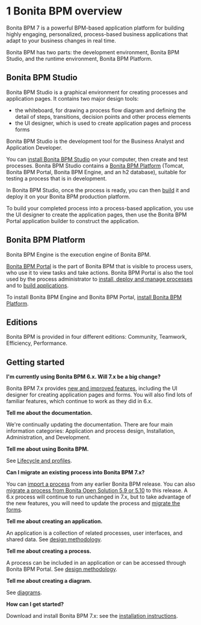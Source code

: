 # 1 Bonita BPM overview

Bonita BPM 7 is a powerful BPM-based application platform for building highly engaging, personalized, process-based business applications that adapt to your business changes in real time. 

Bonita BPM has two parts: the development environment, Bonita BPM Studio, and the runtime environment, Bonita BPM Platform.

## Bonita BPM Studio

Bonita BPM Studio is a graphical environment for creating processes and application pages. It contains
two major design tools: 

* the whiteboard, for drawing a process flow diagram and
defining the detail of steps, transitions, decision points and other process
elements
* the UI designer, which is used to create application pages and process forms

Bonita BPM Studio is the development tool for the Business Analyst and Application Developer.

You can [install Bonita BPM Studio](/bonita-bpm-installation-overview.md) on your computer, then create and test
processes. Bonita BPM Studio contains a [Bonita BPM Platform](#bonitaplatform) (Tomcat, Bonita BPM Portal, Bonita BPM Engine, and an h2 database), suitable for testing a process that is in development.

In Bonita BPM Studio, once the process is ready, you can then [build](/build-a-process-for-deployment.md) it and deploy it on your Bonita BPM production platform.

To build your completed process into a process-based application, you use the UI designer to create the application pages, then use the Bonita BPM Portal application builder to construct the application.

## Bonita BPM Platform

Bonita BPM Engine is the execution engine of Bonita BPM.

[Bonita BPM Portal](/bonita-bpm-portal-interface-overview.md) is the part of Bonita BPM that is visible to process users,
who use it to view tasks and take actions. Bonita BPM Portal is also the tool used by the process administrator
to [install, deploy and manage processes](/processes.md) and to [build applications](/applications.md).

To install Bonita BPM Engine and Bonita BPM Portal, [install Bonita BPM Platform](/bonita-bpm-installation-overview.md).

## Editions

Bonita BPM is provided in four different editions: Community, Teamwork, Efficiency, Performance.

## Getting started

**I'm currently using Bonita BPM 6.x. Will 7.x be a big change?**

Bonita BPM 7.x provides [new and improved features](/new-features.md), including the UI designer for creating application pages and forms. 
You will also find lots of familiar features, which continue to work as they did in 6.x.

**Tell me about the documentation.**

We're continually updating the documentation. 
There are four main information categories: Application and process design, 
Installation, Administration, 
and Development. 

**Tell me about using Bonita BPM.** 

See [Lifecycle and
profiles](/lifecycle-and-profiles.md).

**Can I migrate an existing process into Bonita BPM 7.x?**

You can [import a process](/import-and-export-a-process.md) from any earlier Bonita BPM release. 
You can also [migrate a process from Bonita Open Solution 5.9 or 5.10](/migrate-a-process-from-bonita-open-solution-5x.md) to this release. 
A 6.x process will continue to run unchanged in 7.x, but to take advantage of the new features, you will need to update the process and [migrate the forms](/migrate-a-form-from-6x.md).

**Tell me about creating an application.** 

An application is a collection of related processes, user interfaces, and shared data. See [design methodology](/design-methodology.md).

**Tell me about creating a process.** 

A process can be included in an application or can be accessed through Bonita BPM Portal. See [design methodology](/design-methodology.md).

**Tell me about creating a diagram.**

See [diagrams](/diagram-overview.md).

**How can I get started?** 

Download and install Bonita BPM 7.x: see the [installation
instructions](/bonita-bpm-installation-overview.md).